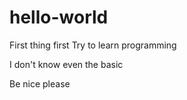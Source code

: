 # hello-world
First thing first
Try to learn programming

I don't know even the basic

Be nice please
